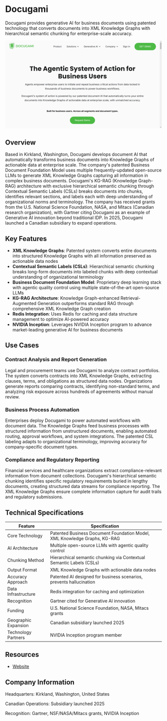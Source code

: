 # Docugami

Docugami provides generative AI for business documents using patented technology that converts documents into XML Knowledge Graphs with hierarchical semantic chunking for enterprise-scale accuracy.

![Docugami](assets/docugami.png)


## Overview

Based in Kirkland, Washington, Docugami develops document AI that automatically transforms business documents into Knowledge Graphs of actionable data at enterprise scale. The company's patented Business Document Foundation Model uses multiple frequently-updated open-source LLMs to generate XML Knowledge Graphs capturing all information in complex business documents. Docugami's KG-RAG (Knowledge Graph-RAG) architecture with exclusive hierarchical semantic chunking through Contextual Semantic Labels (CSLs) breaks documents into chunks, identifies relevant sections, and labels each with deep understanding of organizational norms and terminology. The company has received grants from the U.S. National Science Foundation, NASA, and Mitacs (Canadian research organization), with Gartner citing Docugami as an example of Generative AI innovation beyond traditional IDP. In 2025, Docugami launched a Canadian subsidiary to expand operations.

## Key Features

- **XML Knowledge Graphs**: Patented system converts entire documents into structured Knowledge Graphs with all information preserved as actionable data nodes
- **Contextual Semantic Labels (CSLs)**: Hierarchical semantic chunking breaks long-form documents into labeled chunks with deep contextual understanding of organizational terminology
- **Business Document Foundation Model**: Proprietary deep learning stack with agentic quality control using multiple state-of-the-art open-source LLMs
- **KG-RAG Architecture**: Knowledge Graph-enhanced Retrieval-Augmented Generation outperforms standard RAG through comprehensive XML Knowledge Graph creation
- **Redis Integration**: Uses Redis for caching and data structure management to optimize AI-powered accuracy
- **NVIDIA Inception**: Leverages NVIDIA Inception program to advance market-leading generative AI for business documents

## Use Cases

### Contract Analysis and Report Generation
Legal and procurement teams use Docugami to analyze contract portfolios. The system converts contracts into XML Knowledge Graphs, extracting clauses, terms, and obligations as structured data nodes. Organizations generate reports comparing contracts, identifying non-standard terms, and analyzing risk exposure across hundreds of agreements without manual review.

### Business Process Automation
Enterprises deploy Docugami to power automated workflows with document data. The Knowledge Graphs feed business processes with structured information from unstructured documents, enabling automated routing, approval workflows, and system integrations. The patented CSL labeling adapts to organizational terminology, improving accuracy for company-specific document types.

### Compliance and Regulatory Reporting
Financial services and healthcare organizations extract compliance-relevant information from document collections. Docugami's hierarchical semantic chunking identifies specific regulatory requirements buried in lengthy documents, creating structured data streams for compliance reporting. The XML Knowledge Graphs ensure complete information capture for audit trails and regulatory submissions.

## Technical Specifications

| Feature | Specification |
|---------|---------------|
| Core Technology | Patented Business Document Foundation Model, XML Knowledge Graphs, KG-RAG |
| AI Architecture | Multiple open-source LLMs with agentic quality control |
| Chunking Method | Hierarchical semantic chunking via Contextual Semantic Labels (CSLs) |
| Output Format | XML Knowledge Graphs with actionable data nodes |
| Accuracy Approach | Patented AI designed for business scenarios, prevents hallucination |
| Data Infrastructure | Redis integration for caching and optimization |
| Recognition | Gartner cited for Generative AI innovation |
| Funding | U.S. National Science Foundation, NASA, Mitacs grants |
| Geographic Expansion | Canadian subsidiary launched 2025 |
| Technology Partners | NVIDIA Inception program member |

## Resources

- [Website](https://www.docugami.com)

## Company Information

Headquarters: Kirkland, Washington, United States

Canadian Operations: Subsidiary launched 2025

Recognition: Gartner, NSF/NASA/Mitacs grants, NVIDIA Inception 